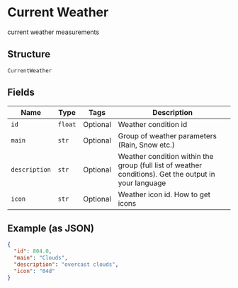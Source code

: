 
# Current Weather

current weather measurements

## Structure

`CurrentWeather`

## Fields

| Name | Type | Tags | Description |
|  --- | --- | --- | --- |
| `id` | `float` | Optional | Weather condition id |
| `main` | `str` | Optional | Group of weather parameters (Rain, Snow etc.) |
| `description` | `str` | Optional | Weather condition within the group (full list of weather conditions). Get the output in your language |
| `icon` | `str` | Optional | Weather icon id. How to get icons |

## Example (as JSON)

```json
{
  "id": 804.0,
  "main": "Clouds",
  "description": "overcast clouds",
  "icon": "04d"
}
```

